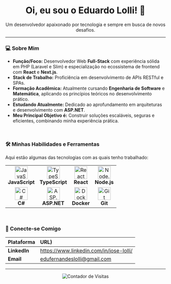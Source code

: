 <div align="center">
  <h1 align="center">Oi, eu sou o Eduardo Lolli! 👋</h1>
  <p align="center">
    Um desenvolvedor apaixonado por tecnologia e sempre em busca de novos desafios.
  </p>
</div>

---

### 💻 Sobre Mim

- **Função/Foco:** Desenvolvedor Web **Full-Stack** com experiência sólida em PHP (Laravel e Slim) e especialização no ecossistema de frontend com **React** e **Next.js**.
- **Stack de Trabalho:** Proficiência em desenvolvimento de APIs RESTful e SPAs.
- **Formação Acadêmica:** Atualmente cursando **Engenharia de Software** e **Matemática**, aplicando os princípios teóricos no desenvolvimento prático.
- **Estudando Atualmente:** Dedicado ao aprofundamento em arquiteturas e desenvolvimento com **ASP.NET**.
- **Meu Principal Objetivo é:** Construir soluções escaláveis, seguras e eficientes, combinando minha experiência prática.
<br>

### 🛠️ Minhas Habilidades e Ferramentas

Aqui estão algumas das tecnologias com as quais tenho trabalhado:

<table>
  <tr>
    <td align="center">
      <img src="https://cdn.jsdelivr.net/gh/devicons/devicon/icons/javascript/javascript-original.svg" width="40" height="40" alt="JavaScript" />
      <br>
      <strong>JavaScript</strong>
    </td>
    <td align="center">
      <img src="https://cdn.jsdelivr.net/gh/devicons/devicon/icons/typescript/typescript-original.svg" width="40" height="40" alt="TypeScript" />
      <br>
      <strong>TypeScript</strong>
    </td>
    <td align="center">
      <img src="https://cdn.jsdelivr.net/gh/devicons/devicon/icons/react/react-original.svg" width="40" height="40" alt="React" />
      <br>
      <strong>React</strong>
    </td>
    <td align="center">
      <img src="https://cdn.jsdelivr.net/gh/devicons/devicon/icons/nodejs/nodejs-original.svg" width="40" height="40" alt="Node.js" />
      <br>
      <strong>Node.js</strong>
    </td>
    <tr>
      <td align="center">
        <img src="https://cdn.jsdelivr.net/gh/devicons/devicon/icons/csharp/csharp-original.svg" width="40" height="40" alt="C#" />
        <br>
        <strong>C#</strong>
      </td>
      <td align="center">
        <img src="https://cdn.jsdelivr.net/gh/devicons/devicon/icons/dot-net/dot-net-original.svg" width="40" height="40" alt="ASP.NET" />
        <br>
        <strong>ASP.NET</strong>
      </td>
    <td align="center">
      <img src="https://cdn.jsdelivr.net/gh/devicons/devicon/icons/docker/docker-original.svg" width="40" height="40" alt="Docker" />
      <br>
      <strong>Docker</strong>
    </td>
    <td align="center">
      <img src="https://cdn.jsdelivr.net/gh/devicons/devicon/icons/git/git-original.svg" width="40" height="40" alt="Git" />
      <br>
      <strong>Git</strong>
    </td>
  </tr>
</table>

<br>

### 🤝 Conecte-se Comigo

| Plataforma | URL) |
| :--- | :--- |
| **LinkedIn** | https://www.linkedin.com/in/jose-lolli/ |
| **Email** | edufernandeslolli@gmail.com |

---

<p align="center">
  <img src="https://komarev.com/ghpvc/?username=EduardoLolli&label=Visitas+ao+Perfil&color=0e75b6&style=flat" alt="Contador de Visitas" />
</p>